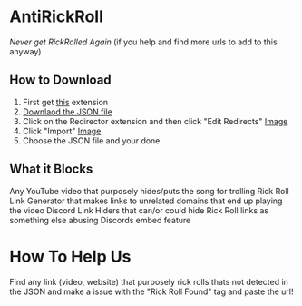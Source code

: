 # AntiRickRoll
*Never get RickRolled Again* (if you help and find more urls to add to this anyway)

## How to Download
1. First get [this](https://chrome.google.com/webstore/detail/redirector/ocgpenflpmgnfapjedencafcfakcekcd/related?hl=en) extension
2. [Downlaod the JSON file](https://github.com/GamerBoi153/AntiRickRoll/raw/main/AntiRickRoll.json)
3. Click on the Redirector extension and then click "Edit Redirects"    [Image](https://github.com/GamerBoi153/AntiRickRoll/blob/main/Images/7ea8df89683e16eff55486fa1fe37cec.png?raw=true)
4. Click "Import"    [Image](https://github.com/GamerBoi153/AntiRickRoll/blob/main/Images/76219b24a59111e833fbce3b55026f6a.png?raw=true)
5. Choose the JSON file and your done

           

## What it Blocks
Any YouTube video that purposely hides/puts the song for trolling
Rick Roll Link Generator that makes links to unrelated domains that end up playing the video
Discord Link Hiders that can/or could hide Rick Roll links as something else abusing Discords embed feature



# How To Help Us
Find any link (video, website) that purposely rick rolls thats not detected in the JSON and make a issue with the "Rick Roll Found" tag and paste the url!

